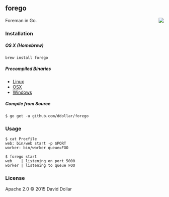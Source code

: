 ## forego

<a href="https://travis-ci.org/ddollar/forego">
  <img align="right" src="https://travis-ci.org/ddollar/forego.svg?branch=master">
</a>

Foreman in Go.

### Installation

##### OS X (Homebrew)

    brew install forego

##### Precompiled Binaries

* [Linux](https://godist.herokuapp.com/projects/ddollar/forego/releases/current/linux-amd64/forego)
* [OSX](https://godist.herokuapp.com/projects/ddollar/forego/releases/current/darwin-amd64/forego)
* [Windows](https://godist.herokuapp.com/projects/ddollar/forego/releases/current/windows-amd64/forego.exe)

##### Compile from Source

    $ go get -u github.com/ddollar/forego

### Usage

    $ cat Procfile
    web: bin/web start -p $PORT
    worker: bin/worker queue=FOO

    $ forego start
    web    | listening on port 5000
    worker | listening to queue FOO

### License

Apache 2.0 &copy; 2015 David Dollar
